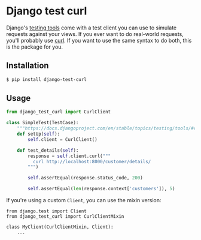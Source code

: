 Django test curl
================

Django's [testing tools] come with a test client you can use to simulate
requests against your views. If you ever want to do real-world requests, you'll
probably use [curl]. If you want to use the same syntax to do both, this is the
package for you.


Installation
------------

```sh
$ pip install django-test-curl
```


Usage
-----

```python
from django_test_curl import CurlClient

class SimpleTest(TestCase):
    """https://docs.djangoproject.com/en/stable/topics/testing/tools/#example"""
    def setUp(self):
        self.client = CurlClient()

    def test_details(self):
        response = self.client.curl("""
          curl http://localhost:8000/customer/details/
        """)

        self.assertEqual(response.status_code, 200)

        self.assertEqual(len(response.context['customers']), 5)
```

If you're using a custom `Client`, you can use the mixin version:

```
from django.test import Client
from django_test_curl import CurlClientMixin

class MyClient(CurlClientMixin, Client):
    ...
```


[curl]: https://curl.haxx.se/
[testing tools]: https://docs.djangoproject.com/en/stable/topics/testing/tools/
